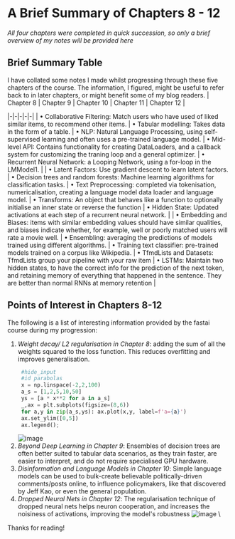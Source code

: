 # A Brief Summary of Chapters 8 - 12
*All four chapters were completed in quick succession, so only a brief overview of my notes will be provided here*
## Brief Summary Table
I have collated some notes I made whilst progressing through these five chapters of the course. The information, I figured, might be useful to refer back to in later chapters, or might benefit some of my blog readers.
| Chapter 8 | Chapter 9 | Chapter 10 | Chapter 11 |  Chapter 12 |

|-|-|-|-|-|
| • Collaborative Filtering: Match users who have used of liked similar items, to recommend other items. | • Tabular modelling: Takes data in the form of a table.  | • NLP: Natural Language Processing, using self-supervised learning and often uses a pre-trained language model.  | • Mid-level API: Contains functionality for creating DataLoaders, and a callback system for customizing the traning loop and a general optimizer. | • Recurrent Neural Network: a Looping Network, using a for-loop in the LMModel1. |
| • Latent Factors: Use gradient descent to learn latent factors. | • Decision trees and random forests: Machine learning algorithms for classification tasks. | • Text Preprocessing: completed via tokenisation, numericalisation, creating a language model data loader and language model. | • Transforms: An object that behaves like a function to optionally initialise an inner state or reverse the function | • Hidden State: Updated activations at each step of a recurrent neural network.  |
| • Embedding and Biases: items with similar embedding values should have similar qualities, and biases indicate whether, for example, well or poorly matched users will rate a movie well.  | • Ensembling: averaging the predictions of models trained using different algorithms. | • Training text classifier: pre-trained models trained on a corpus like Wikipedia. | • TfmdLists and Datasets: TfmdLists group your pipeline with your raw item | • LSTMs: Maintain two hidden states, to have the correct info for the prediction of the next token, and retaining memory of everything that happened in the sentence. They are better than normal RNNs at memory retention |


## Points of Interest in Chapters 8-12
The following is a list of interesting information provided by the fastai course during my progression:
1. *Weight decay/ L2 regularisation in Chapter 8*:  adding the sum of all the weights squared to the loss function. This reduces overfitting and improves generalisation.
   ```python
    #hide_input
    #id parabolas
    x = np.linspace(-2,2,100)
    a_s = [1,2,5,10,50] 
    ys = [a * x**2 for a in a_s]
    _,ax = plt.subplots(figsize=(8,6))
    for a,y in zip(a_s,ys): ax.plot(x,y, label=f'a={a}')
    ax.set_ylim([0,5])
    ax.legend();
   ```
   ![image](https://github.com/bree-hoff/bree-hoff.github.io/assets/111101248/46b7031f-3b6d-40da-9093-1a34822b7dbc) 
2. *Beyond Deep Learning in Chapter 9*: Ensembles of decision trees are often better suited to tabular data scenarios, as they train faster, are easier to interpret, and do not require specialised GPU hardware.
3. *Disinformation and Language Models in Chapter 10*: Simple language models can be used to bulk-create believable politically-driven comments/posts online, to influence policymakers, like that discovered by Jeff Kao, or even the general population.
4. *Dropped Neural Nets in Chapter 12*: The regularisation technique of dropped neural nets helps neuron cooperation, and increases the noisiness of activations, improving the model's robustness
    ![image](https://github.com/bree-hoff/bree-hoff.github.io/assets/111101248/1be5e348-b010-4dc8-b73e-103d796feb15) \

Thanks for reading!
